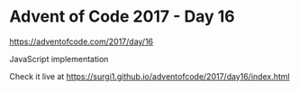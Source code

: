 # Advent of Code 2017 - Day 16

https://adventofcode.com/2017/day/16

JavaScript implementation

Check it live at https://surgi1.github.io/adventofcode/2017/day16/index.html